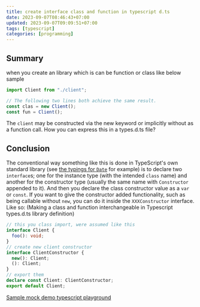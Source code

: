 ```yaml
---
title: create interface class and function in typescript d.ts
date: 2023-09-07T08:46:43+07:00
updated: 2023-09-07T09:09:51+07:00
tags: [typescript]
categories: [programming]
---
```


## Summary
when you create an library which is can be function or class like below sample
```ts
import Client from "./client";

// The following two lines both achieve the same result.
const clas = new Client();
const fun = Client();
```

The `client` may be constructed via the new keyword or implicitly without as a function call. 
How you can express this in a types.d.ts file? 

## Conclusion

The conventional way something like this is done in TypeScript's own standard library (see [the typings for `Date`](https://github.com/microsoft/TypeScript/blob/ec77bff33226fb01f4e38b20e481f8c1fcd9e6c0/lib/lib.es5.d.ts#L729-L907) for example) is to declare two `interface`s; one for the instance type (with the intended `class` name) and another for the constructor type (usually the same name with `Constructor` appended to it). 
And then you declare the class constructor value as a `var` or `const`. 
If you want to give the constructor added functionality, such as being callable without `new`, you can do it inside the `XXXConstructor` interface. 
Like so: (Making a class and function interchangeable in Typescript types.d.ts library definition)

```ts
// this you class import, were assumed like this
interface Client {
  foo(): void;
}
// create new client constructor
interface ClientConstructor {
  new(): Client;
  (): Client;
}
// export them
declare const Client: ClientConstructor;
export default Client;
```

[Sample mock demo typescript playground](https://www.typescriptlang.org/play?module=1#code/PTAEGMBsEsFMDsAuA6RBnAUCUiAW01QBPAewFcJIBDNQ6AWwAcSAnRAGlAHdYXZQaaMvVgATUDADW-PAQzQkvAGZVw-AJIBhGAkSgA3hlCglJEgApkVqiwDmaAFwD4RAJROAbiWiiA3BgBfDAwlMnhwRGgSeFBtOCRzWUdQLR0kVwMjCGi0PVMSUABeUHNGPiVoAA8nXJYFWwzCgD4DbPg0EkhYZEgSW1Lyqs4AcnzhjKDjaCUSpIzDY2Mk5HyikzN-Y0nQPkQyFhiFxfysoKCsMHA+KkR+eFguSni9cBzEFjII1nlFFhU1WJpRCaN4fL4sTLGe5cczuFJxXSbEpw1LPfznbCwSrMNg4XCwegYLE4vT6QHPEHtd6fRCsUBBYmsPSiWAqMiQPQIpACQhc4GgmmsfwXUAAGVg6BwsFyoGgiBFDBJ5N0JhYJHooGGyGAUGew2F2CusBu-HoJHAklAaCoTC66whSVAjGoRFsarC4luuQwrypoHoRD5ayDNGVSEptUFLGFvplsepETEa2h-sDQNh-njYNuohWZnMACIAEZEUApvkF1wxt4QKiQLriYoBvnIIsKUTmfQBVwZn11ht5izF0uhcKV3xAA)
